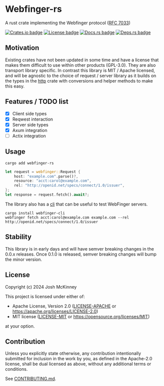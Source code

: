 # Webfinger-rs

A rust crate implementing the Webfinger protocol ([RFC
7033](https://www.rfc-editor.org/rfc/rfc7033.html))

[![Crates.io badge]][crate]
[![License badge]][license]
[![Docs.rs badge]][docs]
[![Deps.rs badge]][dependencies]

## Motivation

Existing crates have not been updated in some time and have a license that makes them difficult to
use within other products (GPL-3.0). They are also transport library specific. In contrast this
library is MIT / Apache licensed, and will be agnostic to the choice of request / server library as
it builds on the types in the [http](https://crates.io/crates/http) crate with conversions and
helper methods to make this easy.

## Features / TODO list

- [x] Client side types
- [x] Reqwest interaction
- [x] Server side types
- [x] Axum integration
- [ ] Actix integration

## Usage

```shell
cargo add webfinger-rs
```

```rust
let request = webfinger::Request {
    host: "example.com".parse()?,
    resource: "acct:carol@example.com",
    rel: "http://openid.net/specs/connect/1.0/issuer",
};
let response = request.fetch().await?;
```

The library also has a [cli](https://crates.io/crates/webfinger-cli) that can be useful to test
WebFinger servers.

```shell
cargo install webfinger-cli
webfinger fetch acct:carol@example.com example.com --rel http://openid.net/specs/connect/1.0/issuer
```

## Stability

This library is in early days and will have semver breaking changes in the 0.0.x releases. Once
0.1.0 is released, semver breaking changes will bump the minor version.

## License

Copyright (c) 2024 Josh McKinney

This project is licensed under either of:

- Apache License, Version 2.0 ([LICENSE-APACHE](LICENSE-APACHE) or
  <https://apache.org/licenses/LICENSE-2.0>)
- MIT license ([LICENSE-MIT](LICENSE-MIT) or <https://opensource.org/licenses/MIT>)

at your option.

## Contribution

Unless you explicitly state otherwise, any contribution intentionally submitted for inclusion in the
work by you, as defined in the Apache-2.0 license, shall be dual licensed as above, without any
additional terms or conditions.

See [CONTRIBUTING.md](CONTRIBUTING.md).

[Crates.io badge]: https://img.shields.io/crates/v/webfinger-rs?logo=rust&style=for-the-badge
[License badge]: https://img.shields.io/crates/l/webfinger-rs?style=for-the-badge
[Docs.rs badge]: https://img.shields.io/docsrs/webfinger-rs?logo=rust&style=for-the-badge
[Deps.rs badge]: https://deps.rs/repo/github/joshka/webfinger-rs/status.svg?style=for-the-badge
[crate]: https://crates.io/crates/webfinger-rs
[license]: ./LICENSE-MIT
[docs]: https://docs.rs/webfinger-rs/
[dependencies]: https://deps.rs/repo/github/joshka/webfinger-rs
